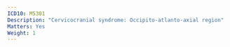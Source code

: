 ```yaml
---
ICD10: M5301
Description: "Cervicocranial syndrome: Occipito-atlanto-axial region"
Matters: Yes
Weight: 1
---
```

